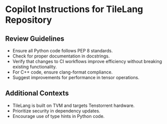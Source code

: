 # Copilot Instructions for TileLang Repository

## Review Guidelines
- Ensure all Python code follows PEP 8 standards.
- Check for proper documentation in docstrings.
- Verify that changes to CI workflows improve efficiency without breaking existing functionality.
- For C++ code, ensure clang-format compliance.
- Suggest improvements for performance in tensor operations.

## Additional Contexts
- TileLang is built on TVM and targets Tenstorrent hardware.
- Prioritize security in dependency updates.
- Encourage use of type hints in Python code.
